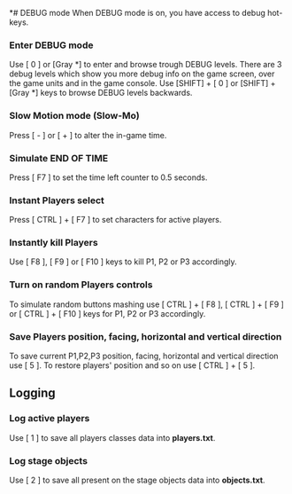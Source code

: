 *# DEBUG mode
When DEBUG mode is on, you have access to debug hot-keys.

### Enter DEBUG mode 
Use [ 0 ] or [Gray *] to enter and browse trough DEBUG levels. There are 3 debug levels which show you more debug info on the game screen, over the game units and in the game console.
Use [SHIFT] + [ 0 ] or [SHIFT] + [Gray *] keys to browse DEBUG levels backwards.

### Slow Motion mode (Slow-Mo)
Press [ - ] or [ + ] to alter the in-game time.

### Simulate END OF TIME
Press [ F7 ] to set the time left counter to 0.5 seconds.

### Instant Players select
Press [ CTRL ] + [ F7 ] to set characters for active players.

### Instantly kill Players
Use [ F8 ], [ F9 ] or [ F10 ] keys to kill P1, P2 or P3 accordingly. 

### Turn on random Players controls
To simulate random buttons mashing use [ CTRL ] + [ F8 ], [ CTRL ] + [ F9 ] or [ CTRL ] + [ F10 ] keys for P1, P2 or P3 accordingly.

### Save Players position, facing, horizontal and vertical direction
To save current P1,P2,P3 position, facing, horizontal and vertical direction use [ 5 ]. To restore players' position and so on use [ CTRL ] + [ 5 ].

## Logging
### Log active players
Use [ 1 ] to save all players classes data into **players.txt**.

### Log stage objects
Use [ 2 ] to save all present on the stage objects data into **objects.txt**.
 